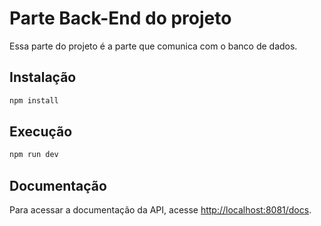 # Parte Back-End do projeto

Essa parte do projeto é a parte que comunica com o banco de dados.

## Instalação

```bash
npm install
```

## Execução

```bash
npm run dev
```

## Documentação

Para acessar a documentação da API, acesse [http://localhost:8081/docs](http://localhost:3000/docs).
